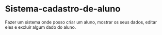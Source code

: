 # Sistema-cadastro-de-aluno
Fazer um sistema onde posso criar um aluno, mostrar os seus dados, editar eles e excluir algum dado do aluno.
